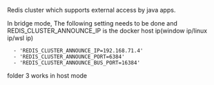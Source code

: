 Redis cluster which supports external access by java apps.

In bridge mode, The following setting needs to be done and REDIS_CLUSTER_ANNOUNCE_IP is the docker host ip(window ip/linux ip/wsl ip)

      - 'REDIS_CLUSTER_ANNOUNCE_IP=192.168.71.4'
      - 'REDIS_CLUSTER_ANNOUNCE_PORT=6384'
      - 'REDIS_CLUSTER_ANNOUNCE_BUS_PORT=16384'
	  
	 
folder 3 works in host mode